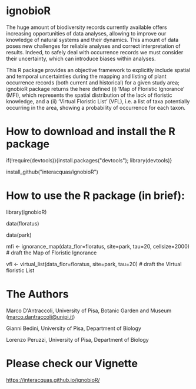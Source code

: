 # ignobioR

The huge amount of biodiversity records currently available offers increasing opportunities of data analyses, allowing to improve our knowledge of natural systems and their dynamics. This amount of data poses new challenges for reliable analyses and correct interpretation of results. Indeed, to safely deal with occurrence records we must consider their uncertainty, which can introduce biases within analyses. 

This R package provides an objective framework to explicitly include spatial and temporal uncertainties during the mapping and listing of plant occurrence records (both current and historical) for a given study area; ignobioR package returns the here defined (i) ‘Map of Floristic Ignorance’ (MFI), which represents the spatial distribution of the lack of floristic knowledge, and a (ii) ‘Virtual Floristic List’ (VFL), i.e. a list of taxa potentially occurring in the area, showing a probability of occurrence for each taxon.

# How to download and install the R package
if(!require(devtools)){install.packages("devtools"); library(devtools)} 

install_github("interacquas/ignobioR")

# How to use the R package (in brief):

library(ignobioR)

data(floratus)

data(park)


mfi <- ignorance_map(data_flor=floratus, site=park, tau=20, cellsize=2000) # draft the Map of Floristic Ignorance

vfl <- virtual_list(data_flor=floratus, site=park, tau=20) # draft the Virtual floristic List 


# The Authors

Marco D'Antraccoli, University of Pisa,  Botanic Garden and Museum (marco.dantraccoli@unipi.it)

Gianni Bedini, University of Pisa, Department of Biology

Lorenzo Peruzzi, University of Pisa, Department of Biology


# Please check our Vignette
https://interacquas.github.io/ignobioR/
